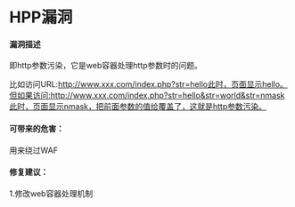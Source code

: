 # HPP漏洞

#### **漏洞描述**

即http参数污染，它是web容器处理http参数时的问题。

比如访问URL:http://www.xxx.com/index.php?str=hello此时，页面显示hello。但如果访问:http://www.xxx.com/index.php?str=hello&str=world&str=nmask此时，页面显示nmask，把前面参数的值给覆盖了，这就是http参数污染。

#### **可带来的危害：**

用来绕过WAF

#### **修复建议：**

1.修改web容器处理机制